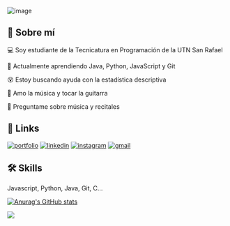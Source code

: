 ![image](https://github.com/franco594/franco594/assets/71734317/17b6c164-c296-4e58-811d-d1f97fc1ce94)

## 🚀 Sobre mí

💻 Soy estudiante de la Tecnicatura en Programación de la UTN San Rafael

🌱 Actualmente aprendiendo Java, Python, JavaScript y Git

😵 Estoy buscando ayuda con la estadística descriptiva

🎸 Amo la música y  tocar la guitarra 

💬 Preguntame sobre música y recitales


## 🔗 Links
[![portfolio](https://img.shields.io/badge/my_portfolio-000?style=for-the-badge&logo=ko-fi&logoColor=white)](https://franco594.github.io/Tubosur/)
[![linkedin](https://img.shields.io/badge/linkedin-0A66C2?style=for-the-badge&logo=linkedin&logoColor=white)](https://www.linkedin.com/in/franco594/)
[![instagram](https://img.shields.io/badge/instagram-c1558b?style=for-the-badge&logo=instagram&logoColor=white)](https://www.instagram.com/fran.pieroni/)
[![gmail](https://img.shields.io/badge/gmail-BB001B?style=for-the-badge&logo=gmail&logoColor=white)](mailto:francopiero594@gmail.com)

## 🛠 Skills
Javascript, Python, Java, Git, C...


[![Anurag's GitHub stats](https://github-readme-stats.vercel.app/api?username=franco594&show_icons=true&theme=dark)](https://github.com/anuraghazra/github-readme-stats)

<img src="https://wakatime.com/share/@franco594/2df67197-c9da-4c80-9516-31d5cdb08bb3.svg"/> 

